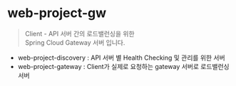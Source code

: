 # web-project-gw

> Client - API 서버 간의 로드밸런싱을 위한<br/>
 Spring Cloud Gateway 서버 입니다.<br/>
 
 * web-project-discovery : API 서버 별 Health Checking 및 관리를 위한 서버<br/>
 * web-project-gateway : Client가 실제로 요청하는 gateway 서버로 로드밸런싱 서버<br/>

